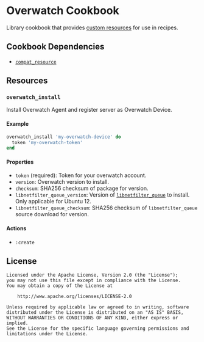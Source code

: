 # Overwatch Cookbook

Library cookbook that provides [custom resources](https://docs.chef.io/custom_resources.html) for use in recipes.

## Cookbook Dependencies

* [`compat_resource`](https://supermarket.chef.io/cookbooks/compat_resource)

## Resources

### `overwatch_install`

Install Overwatch Agent and register server as Overwatch Device.

#### Example

```ruby
overwatch_install 'my-overwatch-device' do
  token 'my-overwatch-token'
end
```

#### Properties

* `token` (required): Token for your overwatch account.
* `version`: Overwatch version to install.
* `checksum`: SHA256 checksum of package for version.
* `libnetfilter_queue_version`: Version of [`libnetfilter_queue`](http://www.netfilter.org/projects/libnetfilter_queue/) to install. Only applicable for Ubuntu 12.
* `libnetfilter_queue_checksum`: SHA256 checksum of `libnetfilter_queue` source download for version.

#### Actions

* `:create`

## License

```
Licensed under the Apache License, Version 2.0 (the "License");
you may not use this file except in compliance with the License.
You may obtain a copy of the License at

    http://www.apache.org/licenses/LICENSE-2.0

Unless required by applicable law or agreed to in writing, software
distributed under the License is distributed on an "AS IS" BASIS,
WITHOUT WARRANTIES OR CONDITIONS OF ANY KIND, either express or implied.
See the License for the specific language governing permissions and
limitations under the License.
```

